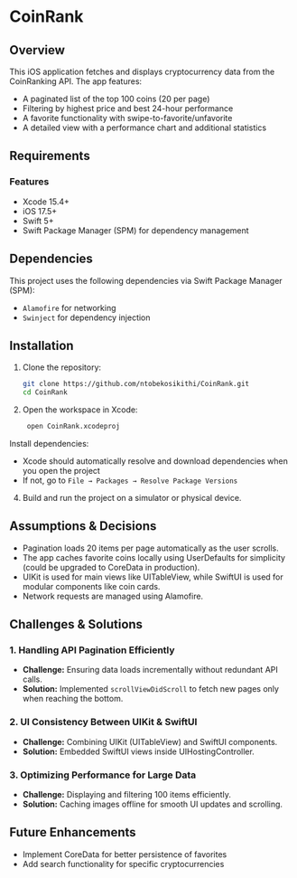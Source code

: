 # CoinRank

## Overview

This iOS application fetches and displays cryptocurrency data from the CoinRanking API. The app features:
- A paginated list of the top 100 coins (20 per page)
- Filtering by highest price and best 24-hour performance
- A favorite functionality with swipe-to-favorite/unfavorite
- A detailed view with a performance chart and additional statistics

## Requirements

### Features
- Xcode 15.4+
- iOS 17.5+
- Swift 5+
- Swift Package Manager (SPM) for dependency management

## Dependencies
This project uses the following dependencies via Swift Package Manager (SPM):
- `Alamofire` for networking
- `Swinject` for dependency injection

## Installation

1. Clone the repository:
   ```bash
   git clone https://github.com/ntobekosikithi/CoinRank.git
   cd CoinRank

2. Open the workspace in Xcode:
   ```bash
    open CoinRank.xcodeproj    

Install dependencies:
- Xcode should automatically resolve and download dependencies when you open the project
- If not, go to `File → Packages → Resolve Package Versions`

4. Build and run the project on a simulator or physical device.


## Assumptions & Decisions
- Pagination loads 20 items per page automatically as the user scrolls.
- The app caches favorite coins locally using UserDefaults for simplicity (could be upgraded to CoreData in production).
- UIKit is used for main views like UITableView, while SwiftUI is used for modular components like coin cards.
- Network requests are managed using Alamofire.

## Challenges & Solutions
### 1. Handling API Pagination Efficiently
- **Challenge:** Ensuring data loads incrementally without redundant API calls.
- **Solution:** Implemented `scrollViewDidScroll` to fetch new pages only when reaching the bottom.

### 2. UI Consistency Between UIKit & SwiftUI
- **Challenge:** Combining UIKit (UITableView) and SwiftUI components.
- **Solution:** Embedded SwiftUI views inside UIHostingController.

### 3. Optimizing Performance for Large Data
- **Challenge:** Displaying and filtering 100 items efficiently.
- **Solution:** Caching images offline for smooth UI updates and scrolling.


## Future Enhancements
- Implement CoreData for better persistence of favorites
- Add search functionality for specific cryptocurrencies
